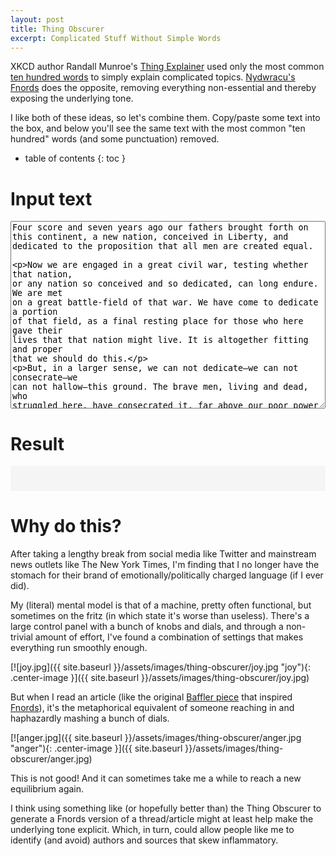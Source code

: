 ```yaml
---
layout: post
title: Thing Obscurer
excerpt: Complicated Stuff Without Simple Words
---
```


XKCD author Randall Munroe's [Thing Explainer](https://xkcd.com/thing-explainer/) used only the most common [ten hundred words](/assets/js/thing-obscurer/words.js) to simply explain complicated topics. [Nydwracu's Fnords](https://slatestarcodex.com/2014/05/24/nydwracus-fnords/) does the opposite, removing everything non-essential and thereby exposing the underlying tone.

I like both of these ideas, so let's combine them. Copy/paste some text into the box, and below you'll see the same text with the most common "ten hundred" words (and some punctuation) removed.

<!--more-->
* table of contents
{: toc }

# Input text

<script src="/assets/js/thing-obscurer/words.js"></script>
<script language="javascript">
    var words;

    // parse words from | separated string to array
    words = __WORDS.split("|");

    // define function
    function obscure() {
        // read text in editor
        var text = document.getElementById("editor").value;

        // replace newlines with space
        text = text.replace(new RegExp("\n", "g"), " ");

        // remove all punctuation
        text = text.replace(new RegExp("[.,\/#!$%\^&\*;:{}=_`~()]", "g"), "");

        // remove all words in text that are also in words
        for (var i = 0; i < words.length; i++) {
            text = text.replace(new RegExp("\\b" + words[i] + "\\b", "gi"), "");
        }

        // write text to output box
        document.getElementById("output").innerText = text;
    }

    // run obscure after page is entirely loaded
    window.onload = obscure;
</script>

<div style="display: block;">
<textarea id="editor" name="editor" style="width: 100%; height: 300px;" onchange="obscure()">
Four score and seven years ago our fathers brought forth on this continent, a new nation, conceived in Liberty, and dedicated to the proposition that all men are created equal.

Now we are engaged in a great civil war, testing whether that nation, or any nation so conceived and so dedicated, can long endure. We are met on a great battle-field of that war. We have come to dedicate a portion of that field, as a final resting place for those who here gave their lives that that nation might live. It is altogether fitting and proper that we should do this.

But, in a larger sense, we can not dedicate—we can not consecrate—we can not hallow—this ground. The brave men, living and dead, who struggled here, have consecrated it, far above our poor power to add or detract. The world will little note, nor long remember what we say here, but it can never forget what they did here. It is for us the living, rather, to be dedicated here to the unfinished work which they who fought here have thus far so nobly advanced. It is rather for us to be here dedicated to the great task remaining before us—that from these honored dead we take increased devotion to that cause for which they gave the last full measure of devotion—that we here highly resolve that these dead shall not have died in vain—that this nation, under God, shall have a new birth of freedom—and that government of the people, by the people, for the people, shall not perish from the earth.
</textarea>
</div>

# Result

<div id="output" style="padding: 20px; background-color: #f5f5f5;">
</div>

# Why do this?

After taking a lengthy break from social media like Twitter and mainstream news outlets like The New York Times, I'm finding that I no longer have the stomach for their brand of emotionally/politically charged language (if I ever did).

My (literal) mental model is that of a machine, pretty often functional, but sometimes on the fritz (in which state it's worse than useless). There's a large control panel with a bunch of knobs and dials, and through a non-trivial amount of effort, I've found a combination of settings that makes everything run smoothly enough.

[![joy.jpg]({{ site.baseurl }}/assets/images/thing-obscurer/joy.jpg "joy"){: .center-image }]({{ site.baseurl }}/assets/images/thing-obscurer/joy.jpg)

But when I read an article (like the original [Baffler piece](https://thebaffler.com/latest/mouthbreathing-machiavellis) that inspired [Fnords](https://nithgrim.wordpress.com/2014/05/21/fnords/)), it's the metaphorical equivalent of someone reaching in and haphazardly mashing a bunch of dials.

[![anger.jpg]({{ site.baseurl }}/assets/images/thing-obscurer/anger.jpg "anger"){: .center-image }]({{ site.baseurl }}/assets/images/thing-obscurer/anger.jpg)

This is not good! And it can sometimes take me a while to reach a new equilibrium again.

I think using something like (or hopefully better than) the Thing Obscurer to generate a Fnords version of a thread/article might at least help make the underlying tone explicit. Which, in turn, could allow people like me to identify (and avoid) authors and sources that skew inflammatory.

